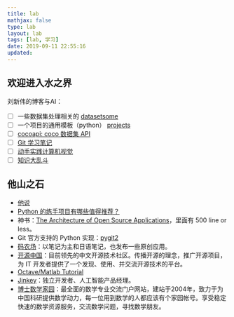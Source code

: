 ```yaml
---
title: lab
mathjax: false
type: lab
layout: lab
tags: [lab, 学习]
date: 2019-09-11 22:55:16
updated: 
---
```


## 欢迎进入水之界

刘新伟的博客与AI：

- [ ] 一些数据集处理相关的 [datasetsome](https://dataloaderx.github.io/datasetsome/)
- [ ] 一个项目的通用模板（python） [projects](https://xinetzone.github.io/projects/)
- [ ] [cocoapi: coco 数据集 API](https://xinering.github.io/cocoapi/)
- [ ] [Git 学习笔记](https://xinetzone.github.io/GitStudying/)
- [ ] [动手实践计算机视觉](https://xinetzone.github.io/cv-actions/)
- [ ] [知识大乱斗](https://xinetzone.github.io/anysome/)

## 他山之石

- [他说](/lab/他说.html)
- [Python 的练手项目有哪些值得推荐？](https://www.zhihu.com/question/29372574)
- 神书：[The Architecture of Open Source Applications](http://aosabook.org/en/index.html)，里面有 500 line or less。
- Git 官方支持的 Python 实现：[pygit2](https://www.pygit2.org/)
- [码农场](http://www.hankcs.com/)：以笔记为主和日语笔记，也发布一些原创应用。
- [开源中国](https://www.oschina.net/)：目前领先的中文开源技术社区。传播开源的理念，推广开源项目，为 IT 开发者提供了一个发现、使用、并交流开源技术的平台。
- [Octave/Matlab Tutorial](https://www.cnblogs.com/leezx/p/5635056.html)
- [Jinkey](https://jinkey.ai/)：独立开发者、人工智能产品经理。
- [博士数学家园](http://www.math.org.cn/)：最全面的数学专业交流门户网站，建站于2004年，致力于为中国科研提供数学动力，每一位用到数学的人都应该有个家园帐号。享受稳定快速的数学资源服务，交流数学问题，寻找数学朋友。
